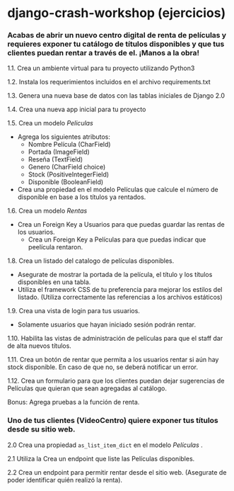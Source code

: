 # django-crash-workshop (ejercicios)


### Acabas de abrir un nuevo centro digital de renta de películas y requieres exponer tu catálogo de títulos disponibles y que tus clientes puedan rentar a través de el. ¡Manos a la obra!

1.1. Crea un ambiente virtual para tu proyecto utilizando Python3

1.2. Instala los requerimientos incluidos en el archivo requirements.txt

1.3. Genera una nueva base de datos con las tablas iniciales de Django 2.0

1.4. Crea una nueva app inicial para tu proyecto

1.5. Crea un modelo *Peliculas*
  * Agrega los siguientes atributos:
     * Nombre Película (CharField)
     * Portada (ImageField)
     * Reseña (TextField)
     * Genero (CharField choice)
     * Stock (PositiveIntegerField)
     * Disponible (BooleanField)
  * Crea una propiedad en el modelo Películas que calcule el número de disponible en base a los títulos ya rentados.
  
1.6. Crea un modelo *Rentas*
  * Crea un Foreign Key a Usuarios para que puedas guardar las rentas de los usuarios.
      * Crea un Foreign Key a Películas para que puedas indicar que peelícula rentaron.
      
1.8. Crea un listado del catalogo de películas disponibles.
  * Asegurate de mostrar la portada de la película, el título y los títulos disponibles en una tabla.
  * Utiliza el framework CSS de tu preferencia para mejorar los estilos del listado. (Utiliza correctamente las referencias a los archivos estáticos)

1.9. Crea una vista de login para tus usuarios.
  * Solamente usuarios que hayan iniciado sesión podrán rentar.

1.10. Habilita las vistas de administración de películas para que el staff dar de alta nuevos títulos.

1.11. Crea un botón de rentar que permita a los usuarios rentar si aún hay stock disponible. En caso de que no, se deberá notificar un error.

1.12. Crea un formulario para que los clientes puedan dejar sugerencias de Películas que quieran que sean agregadas al catálogo.


Bonus: Agrega pruebas a la función de renta.

### Uno de tus clientes (VideoCentro) quiere exponer tus títulos desde su sitio web.

2.0 Crea una propiedad ```as_list_item_dict``` en el modelo *Películas* .

2.1 Utiliza la Crea un endpoint que liste las Películas disponibles.

2.2 Crea un endpoint para permitir rentar desde el sitio web. (Asegurate de poder identificar quién realizó la renta).



